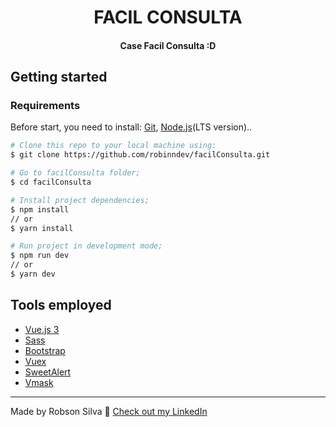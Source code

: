 <h1 align="center">
FACIL CONSULTA
</h1>

<h4 align="center">
  Case Facil Consulta :D
</h4>

## Getting started

### Requirements
Before start, you need to install:
[Git](https://git-scm.com), [Node.js](https://nodejs.org/en/)(LTS version)..

```bash
# Clone this repo to your local machine using:
$ git clone https://github.com/robinndev/facilConsulta.git

# Go to facilConsulta folder;
$ cd facilConsulta

# Install project dependencies;
$ npm install
// or
$ yarn install

# Run project in development mode;
$ npm run dev
// or
$ yarn dev

```

## Tools employed

* [Vue.js 3](https://vuejs.org/)
* [Sass](https://sass-lang.com/)
* [Bootstrap](https://axios-http.com/)      
* [Vuex](https://vuex.vuejs.org/)
* [SweetAlert](https://sweetalert2.github.io/)
* [Vmask](https://www.npmjs.com/package/v-mask)
      

---

Made by Robson Silva 👋 [Check out my LinkedIn](https://www.linkedin.com/in/robson-silva-544830209/)

